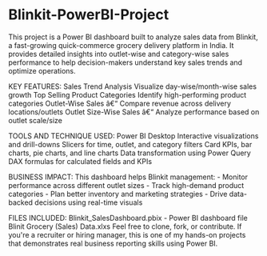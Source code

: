 # Blinkit-PowerBI-Project
This project is a Power BI dashboard built to analyze sales data from Blinkit, a fast-growing quick-commerce grocery delivery platform in India. It provides detailed insights into outlet-wise and category-wise sales performance to help decision-makers understand key sales trends and optimize operations.

KEY FEATURES:
    Sales Trend Analysis Visualize day-wise/month-wise sales growth
    Top Selling Product Categories Identify high-performing product categories
    Outlet-Wise Sales â€“ Compare revenue across delivery locations/outlets
    Outlet Size-Wise Sales â€“ Analyze performance based on outlet scale/size

TOOLS AND TECHNIQUE USED:
    Power BI Desktop
    Interactive visualizations and drill-downs
    Slicers for time, outlet, and category filters
    Card KPIs, bar charts, pie charts, and line charts
    Data transformation using Power Query
    DAX formulas for calculated fields and KPIs

BUSINESS IMPACT:
    This dashboard helps Blinkit management: - Monitor performance across different outlet sizes - Track high-demand product categories - Plan better inventory and marketing strategies - Drive data-backed decisions using real-time visuals

FILES INCLUDED:
    Blinkit_SalesDashboard.pbix - Power BI dashboard file
    Blinit Grocery (Sales) Data.xlxs
    Feel free to clone, fork, or contribute. If you're a recruiter or hiring manager, this is one of my hands-on projects that demonstrates real business reporting skills using Power BI.
